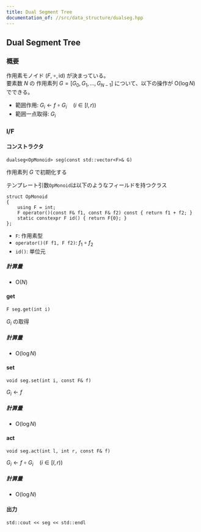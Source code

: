```yaml
---
title: Dual Segment Tree
documentation_of: //src/data_structure/dualseg.hpp
---
```


## Dual Segment Tree

### 概要

作用素モノイド $(F, \circ, \mathrm{id})$ が決まっている。  
要素数 $N$ の 作用素列 $G = \lbrack G _ 0, G _ 1, \dots , G _ {N-1}\rbrack$ について、以下の操作が $\mathrm{O}(\log N)$ でできる。

- 範囲作用: $G _ i \leftarrow f \circ G _ i \quad (i \in \lbrack l, r) )$
- 範囲一点取得: $G _ i$

### I/F

#### コンストラクタ

```
dualseg<OpMonoid> seg(const std::vector<F>& G)
```

作用素列 $G$ で初期化する

テンプレート引数`OpMonoid`は以下のようなフィールドを持つクラス

```
struct OpMonoid
{
    using F = int;
    F operator()(const F& f1, const F& f2) const { return f1 + f2; }
    static constexpr F id() { return F{0}; }
};
```

- `F`: 作用素型
- `operator()(F f1, F f2)`: $f _ 1 \circ f _ 2$ 
- `id()`: 単位元

##### 計算量

- $\mathrm{O}(N)$

#### get

```
F seg.get(int i)
```

$G _ i$ の取得

##### 計算量

- $\mathrm{O}(\log N)$

#### set

```
void seg.set(int i, const F& f)
```

$G _ i \leftarrow f$ 

##### 計算量

- $\mathrm{O}(\log N)$

#### act

```
void seg.act(int l, int r, const F& f)
```

$G _ i \leftarrow f \circ G _ i \quad (i \in \lbrack l, r) )$

##### 計算量

- $\mathrm{O}(\log N)$

#### 出力

```
std::cout << seg << std::endl
```
